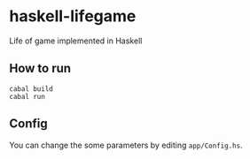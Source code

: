 # haskell-lifegame

Life of game implemented in Haskell

## How to run

```console
cabal build
cabal run
```

## Config

You can change the some parameters by editing `app/Config.hs`.
